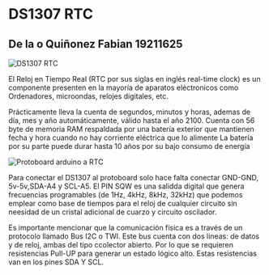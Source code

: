 # DS1307 RTC
## De la o Quiñonez Fabian 19211625
![DS1307 RTC](https://user-images.githubusercontent.com/83306485/190031036-34d42335-557b-4ab2-9b7e-21f0ac4305cd.png)

El Reloj en Tiempo Real (RTC por sus siglas en inglés real-time clock) es un componente presenten en la mayoría de aparatos eléctronicos como Ordenadores, microondas, relojes digitales, etc.

Prácticamente lleva la cuenta de segundos, minutos y horas, ademas de día, mes y año automáticamente, válido hasta el año 2100.
Cuenta con 56 byte de memoria RAM respaldada por una batería exterior que mantienen fecha y hora cuando no hay corriente eléctrica que lo alimente
La batería por su parte puede durar hasta 10 años por su bajo consumo de energía

![Protoboard arduino a RTC](https://www.prometec.net/wp-content/uploads/2014/11/Sesion-55_bb.jpg)

Para conectar el DS1307 al protoboard solo hace falta conectar GND-GND, 5v-5v,SDA-A4 y SCL-A5. El PIN SQW es una salidda digital que genera frecuencias programables (de 1Hz, 4kHz, 8kHz, 32kHz) que podemos emplear como base de tiempos para el reloj de cualquier circuito sin neesidad de un cristal adicional de cuarzo y circuito oscilador.

Es importante mencionar que la comunicación física es a través de un protocolo llamado Bus I2C o TWI. Este bus cuenta con dos lineas: de datos y de reloj, ambas del tipo ccolector abierto. Por lo que se requieren resistencias Pull-UP para generar un estado lógico alto. Estas resistencias van en los pines SDA Y SCL.

